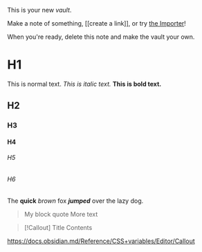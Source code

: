 This is your new *vault*.

Make a note of something, [[create a link]], or try [the Importer](https://help.obsidian.md/Plugins/Importer)!

When you're ready, delete this note and make the vault your own.

# H1
This is normal text.
*This is italic text.*
**This is bold text.**
## H2
### H3
#### H4

###### H5

###### H6

The **quick** *brown* fox ***jumped*** over the lazy dog.



> My block quote
> More text


> [!Callout] Title
> Contents

https://docs.obsidian.md/Reference/CSS+variables/Editor/Callout